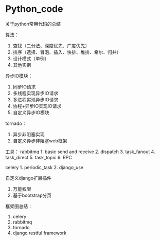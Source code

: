 # Python_code
关于python常用代码的总结

算法：
  1. 查找（二分法、深度优先、广度优先）
  2. 排序（选择、冒泡、插入、快排、堆排、希尔、归并）
  3. 设计模式（单例）
  4. 其他实例

异步IO模块：
  1. 同步IO请求
  2. 多线程实现异步IO请求
  3. 多进程实现异步IO请求
  4. 协程+异步IO实现IO请求
  5. 自定义异步IO模块

tornado：
  1. 异步非阻塞实现
  2. 自定义异步非阻塞web框架

工具：
  rabbitmq
    1. basic send and receive
    2. dispatch
    3. task_fanout
    4. task_direct
    5. task_topic
    6. RPC

  celery
    1. periodic_task
    2. django_use


自定义django扩展插件
  1. 万能权限
  2. 基于bootstrap分页

框架图总结：
   1. celery
   2. rabbitmq
   3. tornado
   4. django restful framework
